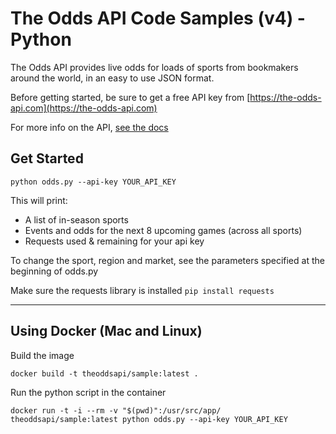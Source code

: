 # The Odds API Code Samples (v4) - Python

The Odds API provides live odds for loads of sports from bookmakers around the world, in an easy to use JSON format.

Before getting started, be sure to get a free API key from [https://the-odds-api.com](https://the-odds-api.com)

For more info on the API, [see the docs](https://the-odds-api.com/liveapi/guides/v4/)


## Get Started

```
python odds.py --api-key YOUR_API_KEY
```

This will print:
- A list of in-season sports
- Events and odds for the next 8 upcoming games (across all sports)
- Requests used & remaining for your api key

To change the sport, region and market, see the parameters specified at the beginning of odds.py

Make sure the requests library is installed `pip install requests`


---


## Using Docker (Mac and Linux)

Build the image

```
docker build -t theoddsapi/sample:latest .
```

Run the python script in the container

```
docker run -t -i --rm -v "$(pwd)":/usr/src/app/ theoddsapi/sample:latest python odds.py --api-key YOUR_API_KEY
```
